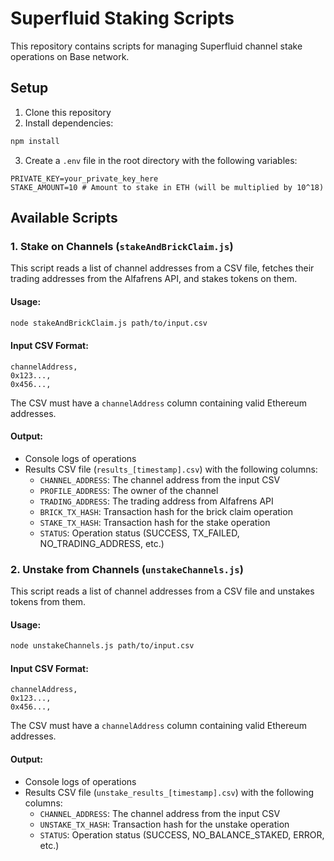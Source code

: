 # Superfluid Staking Scripts

This repository contains scripts for managing Superfluid channel stake operations on Base network.

## Setup

1. Clone this repository
2. Install dependencies:
```bash
npm install
```

3. Create a `.env` file in the root directory with the following variables:
```
PRIVATE_KEY=your_private_key_here
STAKE_AMOUNT=10 # Amount to stake in ETH (will be multiplied by 10^18)
```

## Available Scripts

### 1. Stake on Channels (`stakeAndBrickClaim.js`)

This script reads a list of channel addresses from a CSV file, fetches their trading addresses from the Alfafrens API, and stakes tokens on them.

#### Usage:
```bash
node stakeAndBrickClaim.js path/to/input.csv
```

#### Input CSV Format:
```
channelAddress,
0x123...,
0x456...,
```

The CSV must have a `channelAddress` column containing valid Ethereum addresses.

#### Output:
- Console logs of operations
- Results CSV file (`results_[timestamp].csv`) with the following columns:
  - `CHANNEL_ADDRESS`: The channel address from the input CSV
  - `PROFILE_ADDRESS`: The owner of the channel
  - `TRADING_ADDRESS`: The trading address from Alfafrens API
  - `BRICK_TX_HASH`: Transaction hash for the brick claim operation
  - `STAKE_TX_HASH`: Transaction hash for the stake operation
  - `STATUS`: Operation status (SUCCESS, TX_FAILED, NO_TRADING_ADDRESS, etc.)

### 2. Unstake from Channels (`unstakeChannels.js`)

This script reads a list of channel addresses from a CSV file and unstakes tokens from them.

#### Usage:
```bash
node unstakeChannels.js path/to/input.csv
```

#### Input CSV Format:
```
channelAddress,
0x123...,
0x456...,
```

The CSV must have a `channelAddress` column containing valid Ethereum addresses.

#### Output:
- Console logs of operations
- Results CSV file (`unstake_results_[timestamp].csv`) with the following columns:
  - `CHANNEL_ADDRESS`: The channel address from the input CSV
  - `UNSTAKE_TX_HASH`: Transaction hash for the unstake operation
  - `STATUS`: Operation status (SUCCESS, NO_BALANCE_STAKED, ERROR, etc.)